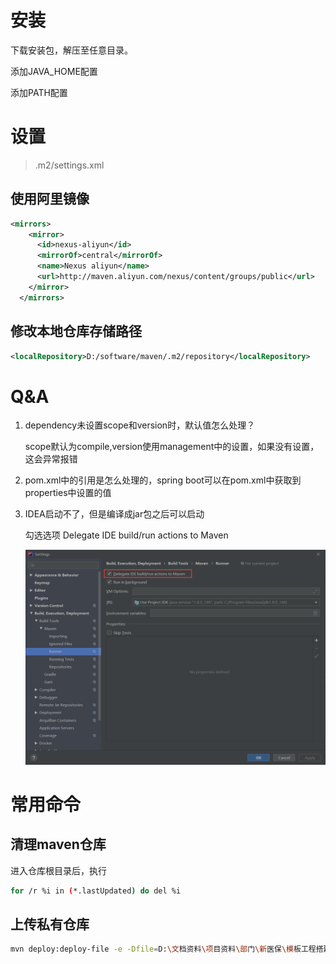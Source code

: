 # 安装

下载安装包，解压至任意目录。

添加JAVA_HOME配置

添加PATH配置

# 设置

> .m2/settings.xml

## 使用阿里镜像

```xml
<mirrors>
    <mirror>
      <id>nexus-aliyun</id>
      <mirrorOf>central</mirrorOf>
      <name>Nexus aliyun</name>
      <url>http://maven.aliyun.com/nexus/content/groups/public</url>
    </mirror>
  </mirrors>
```

## 修改本地仓库存储路径

```xml
<localRepository>D:/software/maven/.m2/repository</localRepository>
```

# Q&A

1. dependency未设置scope和version时，默认值怎么处理？

   scope默认为compile,version使用management中的设置，如果没有设置，这会异常报错

2. pom.xml中的引用是怎么处理的，spring boot可以在pom.xml中获取到properties中设置的值

3. IDEA启动不了，但是编译成jar包之后可以启动

   勾选选项 Delegate IDE build/run actions to Maven

   ![image-20200617151713272](maven学习笔记.assets/image-20200617151713272.png)

# 常用命令

## 清理maven仓库

进入仓库根目录后，执行

```bash
for /r %i in (*.lastUpdated) do del %i
```

## 上传私有仓库

```bash
mvn deploy:deploy-file -e -Dfile=D:\文档资料\项目资料\部门\新医保\模板工程搭建依赖\hsa-cep-ivc-local-api-1.2.0-SNAPSHOT.jar -DgroupId=cn.hsa.cep.ivc -DartifactId=hsa-cep-ivc-local-api -Dversion=1.2.0-SNAPSHOT -Durl=http://192.168.13.86:6081/repository/maven-snapshots/ -Dpackaging=jar -DrepositoryId=hsaf-sinobest-snapshots
```

